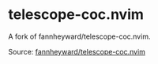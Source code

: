 # telescope-coc.nvim

A fork of fannheyward/telescope-coc.nvim.

Source: [fannheyward/telescope-coc.nvim](https://github.com/fannheyward/telescope-coc.nvim)
